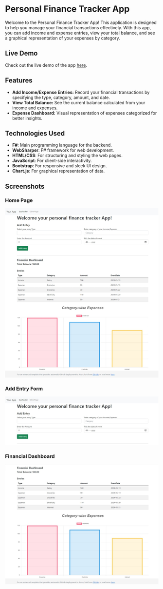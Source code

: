 # Personal Finance Tracker App

Welcome to the Personal Finance Tracker App! This application is designed to help you manage your financial transactions effectively. With this app, you can add income and expense entries, view your total balance, and see a graphical representation of your expenses by category.

## Live Demo

Check out the live demo of the app [here](https://bhavik9085.github.io/assignment_2_fsharp/).

## Features

- **Add Income/Expense Entries:** Record your financial transactions by specifying the type, category, amount, and date.
- **View Total Balance:** See the current balance calculated from your income and expenses.
- **Expense Dashboard:** Visual representation of expenses categorized for better insights.

## Technologies Used

- **F#**: Main programming language for the backend.
- **WebSharper**: F# framework for web development.
- **HTML/CSS**: For structuring and styling the web pages.
- **JavaScript**: For client-side interactivity.
- **Bootstrap**: For responsive and sleek UI design.
- **Chart.js**: For graphical representation of data.

## Screenshots

### Home Page
![Home Page](screenshots/homepage.png)

### Add Entry Form
![Add Entry Form](screenshots/add-entry-form.png)

### Financial Dashboard
![Financial Dashboard](screenshots/financial-dashboard.png)
